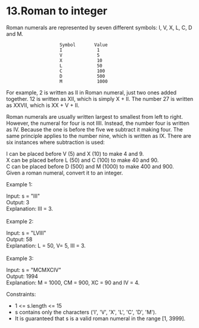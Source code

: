 # 13.Roman to integer
Roman numerals are represented by seven different symbols: I, V, X, L, C, D and M.

                        Symbol       Value
                        I             1
                        V             5
                        X             10
                        L             50
                        C             100
                        D             500
                        M             1000

For example, 2 is written as II in Roman numeral, just two ones added together. 12 is written as XII, which is simply X + II. The number 27 is written as XXVII, which is XX + V + II.

Roman numerals are usually written largest to smallest from left to right. However, the numeral for four is not IIII. Instead, the number four is written as IV. Because the one is before the five we subtract it making four. The same principle applies to the number nine, which is written as IX. There are six instances where subtraction is used:

I can be placed before V (5) and X (10) to make 4 and 9. <br>
X can be placed before L (50) and C (100) to make 40 and 90. <br>
C can be placed before D (500) and M (1000) to make 400 and 900.<br>
Given a roman numeral, convert it to an integer.
<br>
 

Example 1:

Input: s = "III" <br>
Output: 3 <br>
Explanation: III = 3.
<br> <br>
Example 2:

Input: s = "LVIII"<br>
Output: 58<br>
Explanation: L = 50, V= 5, III = 3.
<br> <br>
Example 3:

Input: s = "MCMXCIV"<br>
Output: 1994<br>
Explanation: M = 1000, CM = 900, XC = 90 and IV = 4.
 

Constraints:

- 1 <= s.length <= 15
- s contains only the characters ('I', 'V', 'X', 'L', 'C', 'D', 'M').
- It is guaranteed that s is a valid roman numeral in the range [1, 3999].